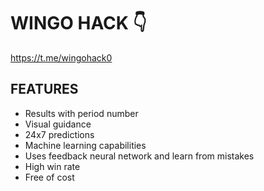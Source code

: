 # WINGO HACK 👇

https://t.me/wingohack0

## FEATURES
- Results with period number
- Visual guidance
- 24x7 predictions
- Machine learning capabilities
- Uses feedback neural network and learn from mistakes
- High win rate
- Free of cost
